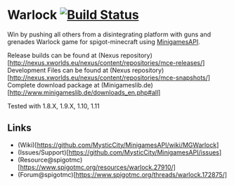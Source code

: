 Warlock [![Build Status](http://www.minigameslib.de/build.png?app=Warlock&major=1)](http://www.minigameslib.de/buildref.php?app=Warlock&major=1)
=======

Win by pushing all others from a disintegrating platform with guns and grenades
Warlock game for spigot-minecraft using [MinigamesAPI](https://github.com/MysticCity/MinigamesAPI).

Release builds can be found at (Nexus repository)[http://nexus.xworlds.eu/nexus/content/repositories/mce-releases/]
Development Files can be found at (Nexus repository)[http://nexus.xworlds.eu/nexus/content/repositories/mce-snapshots/]
Complete download package at (Minigameslib.de)[http://www.minigameslib.de/downloads_en.php#all]

Tested with 1.8.X, 1.9.X, 1.10, 1.11

Links
--------

- (Wiki)[https://github.com/MysticCity/MinigamesAPI/wiki/MGWarlock]
- (Issues/Support)[https://github.com/MysticCity/MinigamesAPI/issues]
- (Resource@spigotmc)[https://www.spigotmc.org/resources/warlock.27910/]
- (Forum@spigotmc)[https://www.spigotmc.org/threads/warlock.172875/]
